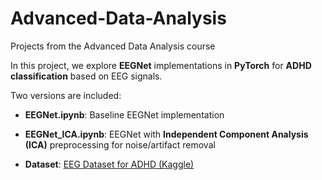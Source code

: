 # Advanced-Data-Analysis
Projects from the Advanced Data Analysis course

In this project, we explore **EEGNet** implementations in **PyTorch** for **ADHD classification** based on EEG signals.

Two versions are included:
- **EEGNet.ipynb**: Baseline EEGNet implementation
- **EEGNet_ICA.ipynb**: EEGNet with **Independent Component Analysis (ICA)** preprocessing for noise/artifact removal

- **Dataset**: [EEG Dataset for ADHD (Kaggle)](https://www.kaggle.com/datasets/danizo/eeg-dataset-for-adhd)
